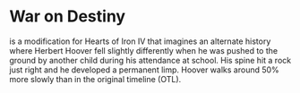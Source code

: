 # War on Destiny
is a modification for Hearts of Iron IV that imagines an alternate history where Herbert Hoover fell slightly differently when he was pushed to the ground by another child during his attendance at school. His spine hit a rock just right and he developed a permanent limp. Hoover walks around 50% more slowly than in the original timeline (OTL).